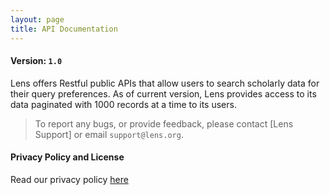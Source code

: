```yaml
---
layout: page
title: API Documentation
---
```


#### Version: `1.0`
Lens offers Restful public APIs that allow users to search scholarly data for their query preferences. As of current version, Lens provides access to its data paginated with 1000 records at a time to its users.

> To report any bugs, or provide feedback, please contact [Lens Support] or email `support@lens.org`.

#### Privacy Policy and License
Read our privacy policy [here](https://about.lens.org/policies/#termsuse)

